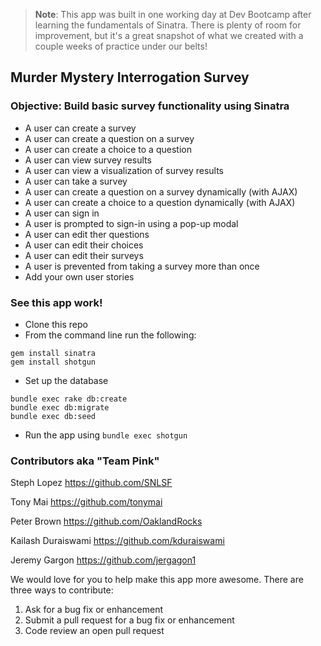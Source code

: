 > **Note**: This app was built in one working day at Dev Bootcamp after learning the fundamentals of Sinatra.  There is plenty of room for improvement, but it's a great snapshot of what we created with a couple weeks of practice under our belts!

## Murder Mystery Interrogation Survey
### Objective: Build basic survey functionality using Sinatra
* A user can create a survey
* A user can create a question on a survey
* A user can create a choice to a question
* A user can view survey results
* A user can view a visualization of survey results
* A user can take a survey
* A user can create a question on a survey dynamically (with AJAX)
* A user can create a choice to a question dynamically (with AJAX)
* A user can sign in
* A user is prompted to sign-in using a pop-up modal
* A user can edit ther questions
* A user can edit their choices
* A user can edit their surveys
* A user is prevented from taking a survey more than once
* Add your own user stories

### See this app work!
* Clone this repo  
* From the command line run the following:
```
gem install sinatra
gem install shotgun
```
* Set up the database
```
bundle exec rake db:create
bundle exec db:migrate
bundle exec db:seed
```
* Run the app using `bundle exec shotgun`

### Contributors aka "Team Pink"


Steph Lopez https://github.com/SNLSF

Tony Mai https://github.com/tonymai

Peter Brown https://github.com/OaklandRocks

Kailash Duraiswami https://github.com/kduraiswami

Jeremy Gargon https://github.com/jergagon1


We would love for you to help make this app more awesome. There are three ways to contribute:

1. Ask for a bug fix or enhancement
2. Submit a pull request for a bug fix or enhancement
3. Code review an open pull request
